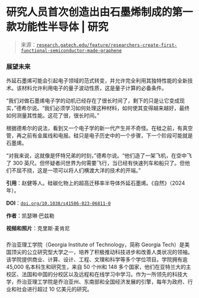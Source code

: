 <!--yml

category: 未分类

日期：2024 年 5 月 27 日 14:31:56

-->

# 研究人员首次创造出由石墨烯制成的第一款功能性半导体 | 研究

> 来源：[`research.gatech.edu/feature/researchers-create-first-functional-semiconductor-made-graphene`](https://research.gatech.edu/feature/researchers-create-first-functional-semiconductor-made-graphene)

### **展望未来**

外延石墨烯可能会引起电子领域的范式转变，并允许完全利用其独特性能的全新技术。该材料允许利用电子的量子波动性质，这是量子计算的必备条件。

“我们对做石墨烯电子学的动机已经存在了很长时间了，剩下的只是让它变成现实，”德希尔说。“我们必须学习如何处理这种材料，如何使其变得越来越好，最终如何测量其性能。这花了很，很长时间。”

根据德希尔的说法，看到又一个电子学的新一代产生并不奇怪。在硅之前，有真空管，再之前有金属线和电报。硅只是电子历史中的一个步骤，下一个阶段可能就是石墨烯。

“对我来说，这就像是怀特兄弟的时刻，”德希尔说。“他们造了一架飞机，在空中飞了 300 英尺。但怀疑者问世界为何需要飞行，当已经有快速列车和船只了。但他们不屈不挠，这是一项可以将人们横渡大洋的技术的开端。”

**引用**：赵健等人。硅碳化物上的超高迁移率半导体外延石墨烯。《自然》（2024 年）。

**DOI**：[`doi.org/10.1038/s41586-023-06811-0`](https://doi.org/10.1038/s41586-023-06811-0)

**作者**：凯瑟琳·巴兹勒

**视频和照片**：克里斯·麦肯尼

#####

乔治亚理工学院（Georgia Institute of Technology，简称 Georgia Tech）是美国顶尖的公立研究型大学之一，培养了积极推动科技进步和改善人类状况的领袖。该学院提供商业、计算、设计、工程、文理和科学等多个学位项目。学院拥有逾 45,000 名本科生和研究生，来自 50 个州和 148 多个国家，他们在亚特兰大的主校区、法国和中国的分校区以及远程和在线学习中学习。作为一所领先的科技大学，乔治亚理工学院是乔治亚州、东南部和全国经济发展的引擎，每年为政府、行业和社会进行超过 10 亿美元的研究。
